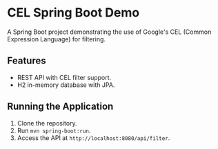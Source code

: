 # CEL Spring Boot Demo

A Spring Boot project demonstrating the use of Google's CEL (Common Expression Language) for filtering.

## Features
- REST API with CEL filter support.
- H2 in-memory database with JPA.

## Running the Application
1. Clone the repository.
2. Run `mvn spring-boot:run`.
3. Access the API at `http://localhost:8080/api/filter`.